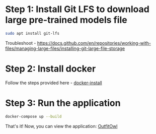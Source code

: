 # Step 1: Install Git LFS to download large pre-trained models file
```bash
sudo apt install git-lfs
```
Troubleshoot - https://docs.github.com/en/repositories/working-with-files/managing-large-files/installing-git-large-file-storage

# Step 2: Install docker
Follow the steps provided here - [docker-install](https://docs.docker.com/engine/install/)

# Step 3: Run the application
```bash
docker-compose up --build
```

That's it! Now, you can view the application: [OutfitOwl](http://localhost:3000)
